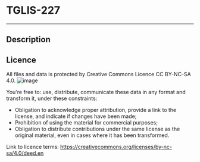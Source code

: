 # TGLIS-227
---
## Description


## Licence
All files and data is protected by Creative Commons Licence CC BY-NC-SA 4.0. 
![image](https://github.com/BeanRepo/TGLIS-227/assets/48221340/0216fa46-ea2d-4e20-97cd-45e1a20aaaea)

You're free to:
use, distribute, communicate these data in any format and transform it, under these constraints:
- Obligation to acknowledge proper attribution, provide a link to the license, and indicate if changes have been made;
- Prohibition of using the material for commercial purposes;
- Obligation to distribute contributions under the same license as the original material, even in cases where it has been transformed.

Link to licence terms:
https://creativecommons.org/licenses/by-nc-sa/4.0/deed.en
